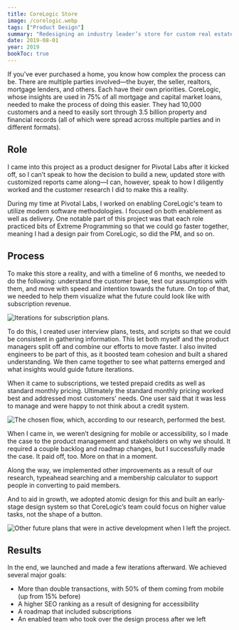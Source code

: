 ```yaml
---
title: CoreLogic Store
image: /corelogic.webp
tags: ["Product Design"]
summary: "Redesigning an industry leader’s store for custom real estate reports."
date: 2019-08-01
year: 2019
bookToc: true
---
```



If you’ve ever purchased a home, you know how complex the process can be. There are multiple parties involved—the buyer, the seller, realtors, mortgage lenders, and others. Each have their own priorities. CoreLogic, whose insights are used in 75% of all mortgage and capital market loans, needed to make the process of doing this easier. They had 10,000 customers and a need to easily sort through 3.5 billion property and financial records (all of which were spread across multiple parties and in different formats).

## Role
I came into this project as a product designer for Pivotal Labs after it kicked off, so I can’t speak to how the decision to build a new, updated store with customized reports came along—I can, however, speak to how I diligently worked and the customer research I did to make this a reality.

During my time at Pivotal Labs, I worked on enabling CoreLogic's team to utilize modern software methodologies. I focused on both enablement as well as delivery. One notable part of this project was that each role practiced bits of Extreme Programming so that we could go faster together, meaning I had a design pair from CoreLogic, so did the PM, and so on.

## Process

To make this store a reality, and with a timeline of 6 months, we needed to do the following: understand the customer base, test our assumptions with them, and move with speed and intention towards the future. On top of that, we needed to help them visualize what the future could look like with subscription revenue.

![Iterations for subscription plans.](/corelogic-desktop.webp)

To do this, I created user interview plans, tests, and scripts so that we could be consistent in gathering information. This let both myself and the product managers split off and combine our efforts to move faster. I also invited engineers to be part of this, as it boosted team cohesion and built a shared understanding. We then came together to see what patterns emerged and what insights would guide future iterations.

When it came to subscriptions, we tested prepaid credits as well as standard monthly pricing. Ultimately the standard monthly pricing worked best and addressed most customers' needs. One user said that it was less to manage and were happy to not think about a credit system.

![The chosen flow, which, according to our research, performed the best.](/corelogic-result.webp)

When I came in, we weren’t designing for mobile or accessibility, so I made the case to the product management and stakeholders on why we should. It required a couple backlog and roadmap changes, but I successfully made the case. It paid off, too. More on that in a moment.

Along the way, we implemented other improvements as a result of our research, typeahead searching and a membership calculator to support people in converting to paid members.

And to aid in growth, we adopted atomic design for this and built an early-stage design system so that CoreLogic’s team could focus on higher value tasks, not the shape of a button.

![Other future plans that were in active development when I left the project.](/corelogic-future.webp)

## Results

In the end, we launched and made a few iterations afterward. We achieved several major goals:

- More than double transactions, with 50% of them coming from mobile (up from 15% before)
- A higher SEO ranking as a result of designing for accessibility
- A roadmap that included subscriptions
- An enabled team who took over the design process after we left